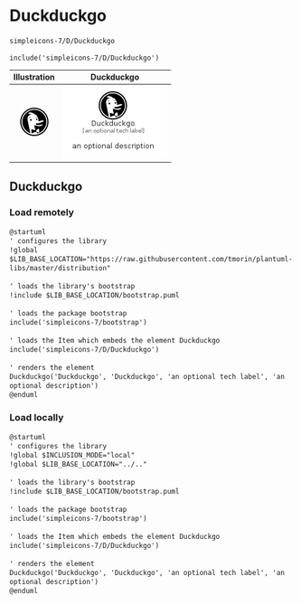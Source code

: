 # Duckduckgo


```text
simpleicons-7/D/Duckduckgo
```

```text
include('simpleicons-7/D/Duckduckgo')
```



| Illustration | Duckduckgo |
| :---: | :---: |
| ![illustration for Illustration](../../simpleicons-7/D/Duckduckgo.png) | ![illustration for Duckduckgo](../../simpleicons-7/D/Duckduckgo.Local.png) |




## Duckduckgo

### Load remotely
```plantuml
@startuml
' configures the library
!global $LIB_BASE_LOCATION="https://raw.githubusercontent.com/tmorin/plantuml-libs/master/distribution"

' loads the library's bootstrap
!include $LIB_BASE_LOCATION/bootstrap.puml

' loads the package bootstrap
include('simpleicons-7/bootstrap')

' loads the Item which embeds the element Duckduckgo
include('simpleicons-7/D/Duckduckgo')

' renders the element
Duckduckgo('Duckduckgo', 'Duckduckgo', 'an optional tech label', 'an optional description')
@enduml
```

### Load locally
```plantuml
@startuml
' configures the library
!global $INCLUSION_MODE="local"
!global $LIB_BASE_LOCATION="../.."

' loads the library's bootstrap
!include $LIB_BASE_LOCATION/bootstrap.puml

' loads the package bootstrap
include('simpleicons-7/bootstrap')

' loads the Item which embeds the element Duckduckgo
include('simpleicons-7/D/Duckduckgo')

' renders the element
Duckduckgo('Duckduckgo', 'Duckduckgo', 'an optional tech label', 'an optional description')
@enduml
```

